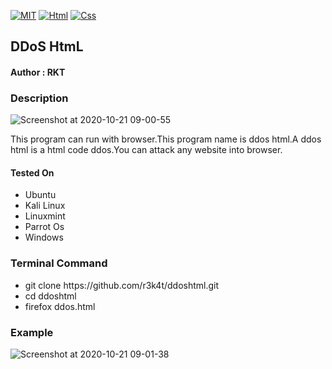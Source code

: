 [![MIT](https://img.shields.io/packagist/l/doctrine/orm.svg)](https://github.com/r3k4t/ddoshtml/blob/master/LICENSE) 
[![Html](https://img.shields.io/badge/html-blue.svg)](https://en.wikipedia.org/wiki/HTML)
[![Css](https://img.shields.io/badge/css-blue.svg)](https://en.wikipedia.org/wiki/CSS)

<h2>DDoS HtmL</h2>

<h4>Author : RKT</h4>


### Description ###


![Screenshot at 2020-10-21 09-00-55](https://user-images.githubusercontent.com/69615463/96712382-aa7c8a00-13bc-11eb-8738-575f40997620.png)


This program can run with browser.This program name is ddos html.A ddos html is a html code ddos.You can attack any website into browser.

#### Tested On ###


<ul>
<li>Ubuntu</li>
<li>Kali Linux</li>
<li>Linuxmint</li>
<li>Parrot Os</li>
<li>Windows</li>
</ul>


### Terminal Command ###

<ul>
<li>git clone https://github.com/r3k4t/ddoshtml.git</li>
<li>cd   ddoshtml   </li>
<li> firefox ddos.html</li>
</ul>

### Example ###


![Screenshot at 2020-10-21 09-01-38](https://user-images.githubusercontent.com/69615463/96712530-ed3e6200-13bc-11eb-8a3b-05cc6c5d426c.png)










